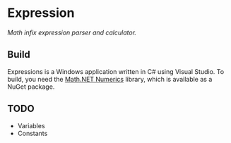 # Expression
*Math infix expression parser and calculator.*

## Build
Expressions is a Windows application written in C# using Visual Studio. To build, you need the
[Math.NET Numerics](http://numerics.mathdotnet.com/) library, which is available as a NuGet package.

## TODO
* Variables
* Constants